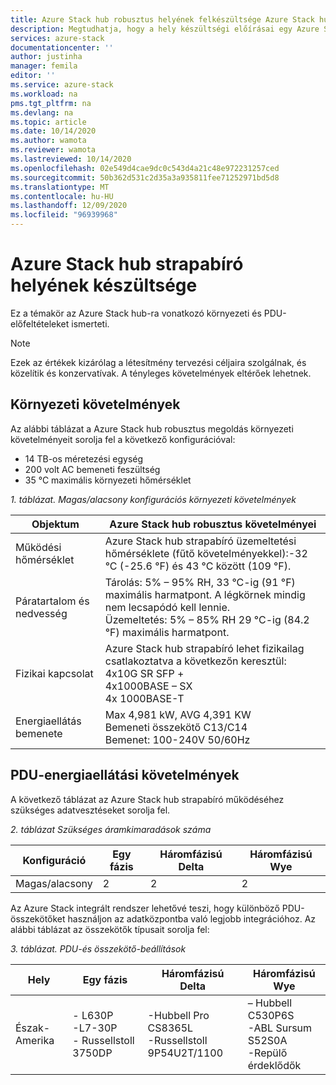 ```yaml
---
title: Azure Stack hub robusztus helyének felkészültsége Azure Stack hub esetében | Microsoft Docs
description: Megtudhatja, hogy a hely készültségi előírásai egy Azure Stack hub számára robusztusak.
services: azure-stack
documentationcenter: ''
author: justinha
manager: femila
editor: ''
ms.service: azure-stack
ms.workload: na
pms.tgt_pltfrm: na
ms.devlang: na
ms.topic: article
ms.date: 10/14/2020
ms.author: wamota
ms.reviewer: wamota
ms.lastreviewed: 10/14/2020
ms.openlocfilehash: 02e549d4cae9dc0c543d4a21c48e972231257ced
ms.sourcegitcommit: 50b362d531c2d35a3a935811fee71252971bd5d8
ms.translationtype: MT
ms.contentlocale: hu-HU
ms.lasthandoff: 12/09/2020
ms.locfileid: "96939968"
---
```

# <a name="azure-stack-hub-ruggedized-site-readiness"></a>Azure Stack hub strapabíró helyének készültsége

Ez a témakör az Azure Stack hub-ra vonatkozó környezeti és PDU-előfeltételeket ismerteti. 

>[!NOTE]
>Ezek az értékek kizárólag a létesítmény tervezési céljaira szolgálnak, és közelítik és konzervatívak. A tényleges követelmények eltérőek lehetnek.

## <a name="environmental-requirements"></a>Környezeti követelmények

Az alábbi táblázat a Azure Stack hub robusztus megoldás környezeti követelményeit sorolja fel a következő konfigurációval:

- 14 TB-os méretezési egység
- 200 volt AC bemeneti feszültség
- 35 °C maximális környezeti hőmérséklet

*1. táblázat. Magas/alacsony konfigurációs környezeti követelmények*

| Objektum                         | Azure Stack hub robusztus követelményei               |
|--------------------------------|--------------------------------|
|Működési hőmérséklet           | Azure Stack hub strapabíró üzemeltetési hőmérséklete (fűtő követelményekkel):-32 °C (-25.6 °F) és 43 °C között (109 °F).    |
|Páratartalom és nedvesség           | Tárolás: 5% – 95% RH, 33 °C-ig (91 °F) maximális harmatpont. A légkörnek mindig nem lecsapódó kell lennie. <br> Üzemeltetés: 5% – 85% RH 29 °C-ig (84.2 °F) maximális harmatpont.
|Fizikai kapcsolat           | Azure Stack hub strapabíró lehet fizikailag csatlakoztatva a következőn keresztül: <br>4x10G SR SFP + <br>4x1000BASE – SX <br>4x 1000BASE-T
|Energiaellátás bemenete                     | Max 4,981 kW, AVG 4,391 KW<br> Bemeneti összekötő C13/C14<br> Bemenet: 100-240V 50/60Hz

## <a name="pdu-power-drop-requirements"></a>PDU-energiaellátási követelmények

A következő táblázat az Azure Stack hub strapabíró működéséhez szükséges adatvesztéseket sorolja fel.

*2. táblázat Szükséges áramkimaradások száma*

| Konfiguráció  | Egy fázis  | Háromfázisú Delta |Háromfázisú Wye |
|----------------|---------------|-------------------|----------------|
|Magas/alacsony        | 2             | 2                 | 2              |

Az Azure Stack integrált rendszer lehetővé teszi, hogy különböző PDU-összekötőket használjon az adatközpontba való legjobb integrációhoz. Az alábbi táblázat az összekötők típusait sorolja fel:

*3. táblázat. PDU-és összekötő-beállítások*

| Hely     | Egy fázis                                | Háromfázisú Delta                                   | Háromfázisú Wye                                        |
|--------------|---------------------------------------------|-----------------------------------------------------|-----------------------------------------------------------|
|Észak-Amerika |- L630P<br>-L7-30P<br>- Russellstoll 3750DP |-Hubbell Pro CS8365L<br>-Russellstoll 9P54U2T/1100 |– Hubbell C530P6S<br>-ABL Sursum S52S0A<br>-Repülő érdeklődők |


